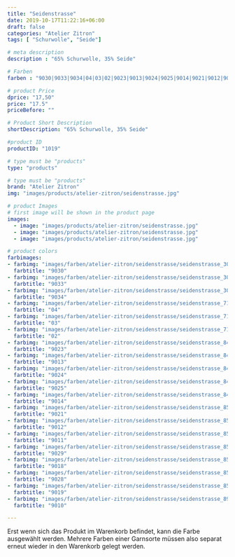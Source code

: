 ```yaml
---
title: "Seidenstrasse"
date: 2019-10-17T11:22:16+06:00
draft: false
categories: "Atelier Zitron"
tags: [ "Schurwolle", "Seide"]	

# meta description
description : "65% Schurwolle, 35% Seide"

# Farben
farben : "9030|9033|9034|04|03|02|9023|9013|9024|9025|9014|9021|9012|9011|9029|9018|9028|9019|9010"

# product Price
dprice: "17,50"
price: "17.5"
priceBefore: ""

# Product Short Description
shortDescription: "65% Schurwolle, 35% Seide"

#product ID
productID: "1019"

# type must be "products"
type: "products"

# type must be "products"
brand: "Atelier Zitron"
img: "images/products/atelier-zitron/seidenstrasse.jpg"   

# product Images
# first image will be shown in the product page
images:
  - image: "images/products/atelier-zitron/seidenstrasse.jpg"
  - image: "images/products/atelier-zitron/seidenstrasse.jpg"
  - image: "images/products/atelier-zitron/seidenstrasse.jpg"

# product colors
farbimages:
- farbimg: "images/farben/atelier-zitron/seidenstrasse/seidenstrasse_3001_9030_1.jpg"	
  farbtitle: "9030"
- farbimg: "images/farben/atelier-zitron/seidenstrasse/seidenstrasse_3012_9033_1.jpg"	
  farbtitle: "9033"
- farbimg: "images/farben/atelier-zitron/seidenstrasse/seidenstrasse_3015_9034_1.jpg"	
  farbtitle: "9034"
- farbimg: "images/farben/atelier-zitron/seidenstrasse/seidenstrasse_7187_04_1.jpg"	
  farbtitle: "04"
- farbimg: "images/farben/atelier-zitron/seidenstrasse/seidenstrasse_7192_03_1.jpg"	
  farbtitle: "03"
- farbimg: "images/farben/atelier-zitron/seidenstrasse/seidenstrasse_7197_02_1.jpg"	
  farbtitle: "02"
- farbimg: "images/farben/atelier-zitron/seidenstrasse/seidenstrasse_8472_9023_1.jpg"	
  farbtitle: "9023"
- farbimg: "images/farben/atelier-zitron/seidenstrasse/seidenstrasse_8476_9013_1.jpg"	
  farbtitle: "9013"
- farbimg: "images/farben/atelier-zitron/seidenstrasse/seidenstrasse_8478_9024_1.jpg"	
  farbtitle: "9024"
- farbimg: "images/farben/atelier-zitron/seidenstrasse/seidenstrasse_8486_9025_1.jpg"	
  farbtitle: "9025"
- farbimg: "images/farben/atelier-zitron/seidenstrasse/seidenstrasse_8494_9014_1.jpg"	
  farbtitle: "9014"
- farbimg: "images/farben/atelier-zitron/seidenstrasse/seidenstrasse_8508_9021_1.jpg"	
  farbtitle: "9021"
- farbimg: "images/farben/atelier-zitron/seidenstrasse/seidenstrasse_8514_9012_1.jpg"	
  farbtitle: "9012"
- farbimg: "images/farben/atelier-zitron/seidenstrasse/seidenstrasse_8518_9011_1.jpg"	
  farbtitle: "9011"
- farbimg: "images/farben/atelier-zitron/seidenstrasse/seidenstrasse_8526_9029_1.jpg"	
  farbtitle: "9029"
- farbimg: "images/farben/atelier-zitron/seidenstrasse/seidenstrasse_8528_9018_1.jpg"	
  farbtitle: "9018"
- farbimg: "images/farben/atelier-zitron/seidenstrasse/seidenstrasse_8542_9028_1.jpg"	
  farbtitle: "9028"
- farbimg: "images/farben/atelier-zitron/seidenstrasse/seidenstrasse_8544_9019_1.jpg"	
  farbtitle: "9019"
- farbimg: "images/farben/atelier-zitron/seidenstrasse/seidenstrasse_8918_9010_1.jpg"	
  farbtitle: "9010"

---
```


Erst wenn sich das Produkt im Warenkorb befindet, kann die Farbe ausgewählt werden.
Mehrere Farben einer Garnsorte müssen also separat erneut wieder in den Warenkorb gelegt werden.
